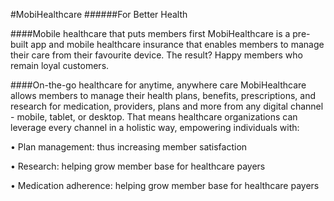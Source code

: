 #MobiHealthcare
######For Better Health

####Mobile healthcare that puts members first
MobiHealthcare is a pre-built app and mobile healthcare insurance that enables members to manage their care from their favourite device. The result? Happy members who remain loyal customers.

####On-the-go healthcare for anytime, anywhere care
MobiHealthcare allows members to manage their health plans, benefits, prescriptions, and research for medication, providers, plans and more from any digital channel - mobile, tablet, or desktop. That means healthcare organizations can leverage every channel in a holistic way, empowering individuals with:

•	Plan management: thus increasing member satisfaction

•	Research: helping grow member base for healthcare payers

•	Medication adherence: helping grow member base for healthcare payers
